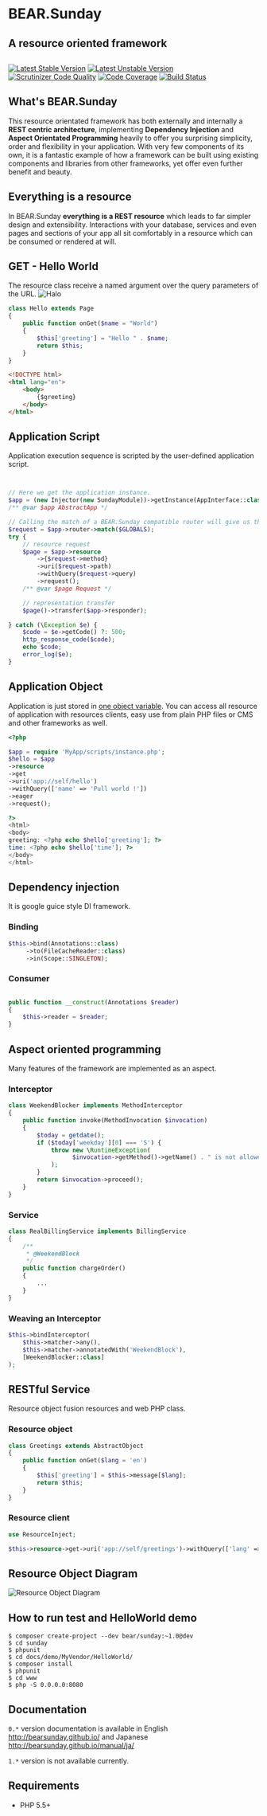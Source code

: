 # BEAR.Sunday

## A resource oriented framework

##
[![Latest Stable Version](https://poser.pugx.org/bear/sunday/v/stable.png)](https://packagist.org/packages/bear/sunday)
[![Latest Unstable Version](http://img.shields.io/badge/unstable-~1.0%40dev-green.svg)](https://packagist.org/packages/bear/resource)
[![Scrutinizer Code Quality](https://scrutinizer-ci.com/g/koriym/BEAR.Sunday/badges/quality-score.png?b=develop-2)](https://scrutinizer-ci.com/g/koriym/BEAR.Sunday/?branch=develop)
[![Code Coverage](https://scrutinizer-ci.com/g/koriym/BEAR.Sunday/badges/coverage.png?b=develop-2)](https://scrutinizer-ci.com/g/koriym/BEAR.Sunday/?branch=develop)
[![Build Status](https://travis-ci.org/koriym/BEAR.Sunday.svg?branch=develop-2)](https://travis-ci.org/koriym/BEAR.Sunday)

## What's BEAR.Sunday

This resource orientated framework has both externally and internally
 a **REST centric architecture**,  implementing **Dependency Injection** and
**Aspect Orientated Programming** heavily to offer you surprising
simplicity,  order and flexibility in your application. With very
 few components of its own, it is a fantastic example of how a framework
 can be built using  existing components and libraries from other
frameworks, yet offer even further benefit and beauty.

## Everything is a resource

In BEAR.Sunday **everything is a REST resource** which leads to far simpler design and extensibility.
Interactions with your database, services and even pages and sections of your app all sit comfortably in a resource which can be consumed or rendered at will.

## GET - Hello World

The resource class receive a named argument over the query parameters of the URL.
![Halo](http://koriym.github.io/BEAR.Sunday/images/screen/url.png)

```php
class Hello extends Page
{
    public function onGet($name = "World")
    {
        $this['greeting'] = "Hello " . $name;
        return $this;
    }
}
```
```html
<!DOCTYPE html>
<html lang="en">
    <body>
        {$greeting}
    </body>
</html>
```

## Application Script

Application execution sequence is scripted by the user-defined application script.

```php


// Here we get the application instance.
$app = (new Injector(new SundayModule))->getInstance(AppInterface::class);
/** @var $app AbstractApp */

// Calling the match of a BEAR.Sunday compatible router will give us the $method, $path, $query to be used in the page request.
$request = $app->router->match($GLOBALS);
try {
    // resource request
    $page = $app->resource
        ->{$request->method}
        ->uri($request->path)
        ->withQuery($request->query)
        ->request();
    /** @var $page Request */

    // representation transfer
    $page()->transfer($app->responder);

} catch (\Exception $e) {
    $code = $e->getCode() ?: 500;
    http_response_code($code);
    echo $code;
    error_log($e);
}
```

## Application Object
Application is just stored in [one object variable](http://bearsunday.github.io/readme/print_o/app.html).
You can access all resource of application with resources clients, easy use from plain PHP files or CMS and other frameworks as well.

```php
<?php

$app = require 'MyApp/scripts/instance.php';
$hello = $app
->resource
->get
->uri('app://self/hello')
->withQuery(['name' => 'Pull world !'])
->eager
->request();

?>
<html>
<body>
greeting: <?php echo $hello['greeting']; ?>
time: <?php echo $hello['time']; ?>
</body>
</html>
```

Dependency injection
--------------------
It is google guice style DI framework.

### Binding
```php
$this->bind(Annotations::class)
     ->to(FileCacheReader::class)
     ->in(Scope::SINGLETON);
```

### Consumer

```php

public function __construct(Annotations $reader)
{
    $this->reader = $reader;
}
```

## Aspect oriented programming
Many features of the framework are implemented as an aspect.

### Interceptor

```php
class WeekendBlocker implements MethodInterceptor
{
    public function invoke(MethodInvocation $invocation)
    {
        $today = getdate();
        if ($today['weekday'][0] === 'S') {
            throw new \RuntimeException(
                  $invocation->getMethod()->getName() . " is not allowed on weekends!"
            );
        }
        return $invocation->proceed();
    }
}
```
### Service

```php
class RealBillingService implements BillingService
{
    /**
     * @WeekendBlock
     */
    public function chargeOrder()
    {
        ...
    }
}
```
### Weaving an Interceptor
```php
$this->bindInterceptor(
    $this->matcher->any(),
    $this->matcher->annotatedWith('WeekendBlock'),
    [WeekendBlocker::class]
);
```

## RESTful Service

Resource object fusion resources and web PHP class.

### Resource object
```php
class Greetings extends AbstractObject
{
    public function onGet($lang = 'en')
    {
        $this['greeting'] = $this->message[$lang];
        return $this;
    }
}
```
### Resource client

```php
use ResourceInject;

$this->resource->get->uri('app://self/greetings')->withQuery(['lang' => 'ja'])->eager->request();
```
Resource Object Diagram
-----------------------
![Resource Object Diagram](http://bearsunday.github.io//images/screen/diagram.png "Resource Object Diagram")

How to run test and HelloWorld demo
-----------------------------------
```
$ composer create-project --dev bear/sunday:~1.0@dev
$ cd sunday
$ phpunit
$ cd docs/demo/MyVendor/HelloWorld/
$ composer install
$ phpunit
$ cd www
$ php -S 0.0.0.0:8080
```

## Documentation

`0.*` version documentation is available in English http://bearsunday.github.io/ and Japanese http://bearsunday.github.io/manual/ja/

`1.*` version is not available currently.

## Requirements

 * PHP 5.5+
 
